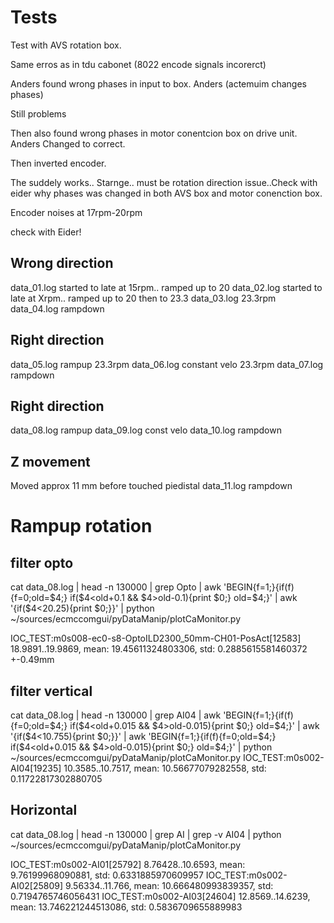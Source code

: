# Tests

Test with AVS rotation box.

Same erros as in tdu cabonet (8022 encode signals incorerct)

Anders found wrong phases in input to box. Anders (actemuim changes phases)

Still problems

Then also found wrong phases in motor conentcion box on drive unit. Anders Changed to correct.

Then inverted encoder.

The suddely works.. Starnge.. must be rotation direction issue..Check with eider why phases was changed in both AVS box and motor conenction box.

Encoder noises at 17rpm-20rpm

check with Eider!


## Wrong direction
data_01.log started to late at 15rpm.. ramped up to 20
data_02.log started to late at Xrpm.. ramped up to 20 then to 23.3
data_03.log 23.3rpm
data_04.log rampdown

## Right direction
data_05.log rampup 23.3rpm
data_06.log constant velo 23.3rpm
data_07.log rampdown

## Right direction
data_08.log rampup
data_09.log const velo
data_10.log rampdown

## Z movement
Moved approx 11 mm before touched piedistal
data_11.log rampdown

# Rampup rotation

## filter opto
cat data_08.log | head -n 130000 | grep Opto | awk 'BEGIN{f=1;}{if(f){f=0;old=$4;} if($4<old+0.1 && $4>old-0.1){print $0;} old=$4;}' | awk '{if($4<20.25){print $0;}}' | python ~/sources/ecmccomgui/pyDataManip/plotCaMonitor.py 

IOC_TEST:m0s008-ec0-s8-OptoILD2300_50mm-CH01-PosAct[12583] 18.9891..19.9869, mean: 19.45611324803306, std: 0.2885615581460372
+-0.49mm

## filter vertical
 cat data_08.log | head -n 130000 | grep AI04 | awk 'BEGIN{f=1;}{if(f){f=0;old=$4;} if($4<old+0.015 && $4>old-0.015){print $0;} old=$4;}' | awk '{if($4<10.755){print $0;}}' | awk 'BEGIN{f=1;}{if(f){f=0;old=$4;} if($4<old+0.015 && $4>old-0.015){print $0;} old=$4;}' | python ~/sources/ecmccomgui/pyDataManip/plotCaMonitor.py 
IOC_TEST:m0s002-AI04[19235] 10.3585..10.7517, mean: 10.56677079282558, std: 0.11722817302880705

##  Horizontal
cat data_08.log | head -n 130000 | grep AI | grep -v AI04 |  python ~/sources/ecmccomgui/pyDataManip/plotCaMonitor.py 

IOC_TEST:m0s002-AI01[25792] 8.76428..10.6593, mean: 9.76199968090881, std: 0.6331885970609957
IOC_TEST:m0s002-AI02[25809] 9.56334..11.766, mean: 10.666480993839357, std: 0.7194765746056431
IOC_TEST:m0s002-AI03[24604] 12.8569..14.6239, mean: 13.746221244513086, std: 0.5836709655889983


